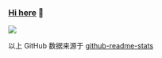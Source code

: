 ### <a href="https://github.com/jiangzhengnan" target="_blank">Hi here</a> 👋
![](https://readme.hi-dhl.com/api?username=hi-dhl&show_icons=true&hide=prs)

以上 GitHub 数据来源于 [github-readme-stats](https://github.com/anuraghazra/github-readme-stats)
